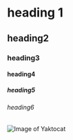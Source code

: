 # heading 1
## heading2
### heading3
#### heading4
##### heading5
###### heading6


![Image of Yaktocat](https://octodex.github.com/images/yaktocat.png)
